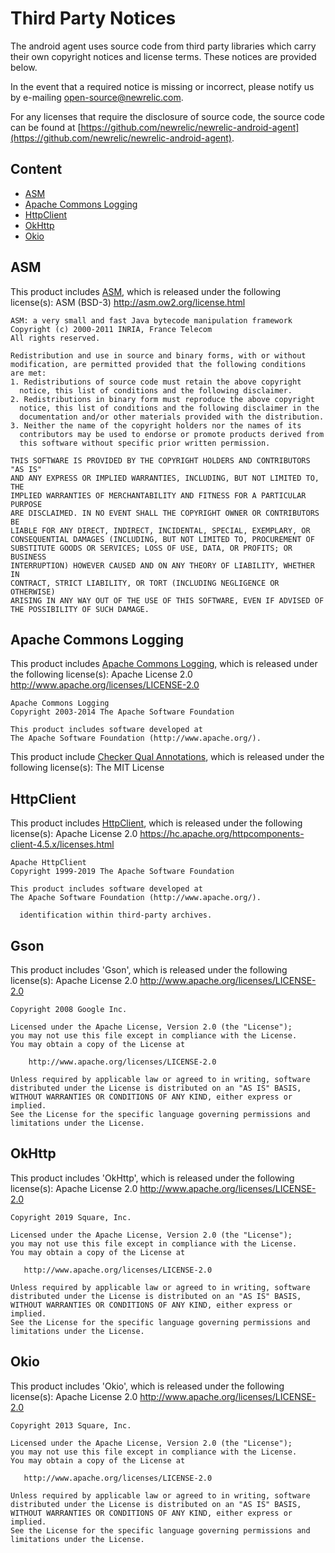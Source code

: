 # Third Party Notices

The android agent uses source code from third party libraries which carry
their own copyright notices and license terms. These notices are provided
below.

In the event that a required notice is missing or incorrect, please notify us
by e-mailing [open-source@newrelic.com](mailto:open-source@newrelic.com).

For any licenses that require the disclosure of source
code, the source code can be found at [https://github.com/newrelic/newrelic-android-agent](https://github.com/newrelic/newrelic-android-agent).

## Content
* [ASM](#asm)
* [Apache Commons Logging](#apache-commons-logging)
* [HttpClient](#httpclient)
* [OkHttp](#okhttp)
* [Okio](#okio)

## ASM
This product includes [ASM](https://asm.ow2.io), which is released under the following license(s):
    ASM (BSD-3) <http://asm.ow2.org/license.html>
    
```
ASM: a very small and fast Java bytecode manipulation framework
Copyright (c) 2000-2011 INRIA, France Telecom
All rights reserved.

Redistribution and use in source and binary forms, with or without
modification, are permitted provided that the following conditions
are met:
1. Redistributions of source code must retain the above copyright
  notice, this list of conditions and the following disclaimer.
2. Redistributions in binary form must reproduce the above copyright
  notice, this list of conditions and the following disclaimer in the
  documentation and/or other materials provided with the distribution.
3. Neither the name of the copyright holders nor the names of its
  contributors may be used to endorse or promote products derived from
  this software without specific prior written permission.

THIS SOFTWARE IS PROVIDED BY THE COPYRIGHT HOLDERS AND CONTRIBUTORS "AS IS"
AND ANY EXPRESS OR IMPLIED WARRANTIES, INCLUDING, BUT NOT LIMITED TO, THE
IMPLIED WARRANTIES OF MERCHANTABILITY AND FITNESS FOR A PARTICULAR PURPOSE
ARE DISCLAIMED. IN NO EVENT SHALL THE COPYRIGHT OWNER OR CONTRIBUTORS BE
LIABLE FOR ANY DIRECT, INDIRECT, INCIDENTAL, SPECIAL, EXEMPLARY, OR
CONSEQUENTIAL DAMAGES (INCLUDING, BUT NOT LIMITED TO, PROCUREMENT OF
SUBSTITUTE GOODS OR SERVICES; LOSS OF USE, DATA, OR PROFITS; OR BUSINESS
INTERRUPTION) HOWEVER CAUSED AND ON ANY THEORY OF LIABILITY, WHETHER IN
CONTRACT, STRICT LIABILITY, OR TORT (INCLUDING NEGLIGENCE OR OTHERWISE)
ARISING IN ANY WAY OUT OF THE USE OF THIS SOFTWARE, EVEN IF ADVISED OF
THE POSSIBILITY OF SUCH DAMAGE.
```

## Apache Commons Logging
This product includes [Apache Commons Logging](http://commons.apache.org/proper/commons-logging/), which is released under the following license(s):
    Apache License 2.0 <http://www.apache.org/licenses/LICENSE-2.0>

```
Apache Commons Logging
Copyright 2003-2014 The Apache Software Foundation

This product includes software developed at
The Apache Software Foundation (http://www.apache.org/).
```

This product include [Checker Qual Annotations](https://checkerframework.org/manual/#license), which is released under the following license(s): The MIT License


## HttpClient
This product includes [HttpClient](https://hc.apache.org/httpcomponents-client-4.5.x/index.html), which is released under the following license(s):
    Apache License 2.0 <https://hc.apache.org/httpcomponents-client-4.5.x/licenses.html>

```
Apache HttpClient
Copyright 1999-2019 The Apache Software Foundation

This product includes software developed at
The Apache Software Foundation (http://www.apache.org/).
```

      identification within third-party archives.

## Gson

This product includes 'Gson', which is released under the following license(s):
    Apache License 2.0 <http://www.apache.org/licenses/LICENSE-2.0>
    
```
Copyright 2008 Google Inc.

Licensed under the Apache License, Version 2.0 (the "License");
you may not use this file except in compliance with the License.
You may obtain a copy of the License at

    http://www.apache.org/licenses/LICENSE-2.0

Unless required by applicable law or agreed to in writing, software
distributed under the License is distributed on an "AS IS" BASIS,
WITHOUT WARRANTIES OR CONDITIONS OF ANY KIND, either express or implied.
See the License for the specific language governing permissions and
limitations under the License.
```



## OkHttp

This product includes 'OkHttp', which is released under the following license(s):
    Apache License 2.0 <http://www.apache.org/licenses/LICENSE-2.0>

```
Copyright 2019 Square, Inc.

Licensed under the Apache License, Version 2.0 (the "License");
you may not use this file except in compliance with the License.
You may obtain a copy of the License at

   http://www.apache.org/licenses/LICENSE-2.0

Unless required by applicable law or agreed to in writing, software
distributed under the License is distributed on an "AS IS" BASIS,
WITHOUT WARRANTIES OR CONDITIONS OF ANY KIND, either express or implied.
See the License for the specific language governing permissions and
limitations under the License.
```

## Okio

This product includes 'Okio', which is released under the following license(s):
    Apache License 2.0 <http://www.apache.org/licenses/LICENSE-2.0>

```
Copyright 2013 Square, Inc.

Licensed under the Apache License, Version 2.0 (the "License");
you may not use this file except in compliance with the License.
You may obtain a copy of the License at

   http://www.apache.org/licenses/LICENSE-2.0

Unless required by applicable law or agreed to in writing, software
distributed under the License is distributed on an "AS IS" BASIS,
WITHOUT WARRANTIES OR CONDITIONS OF ANY KIND, either express or implied.
See the License for the specific language governing permissions and
limitations under the License.
```

